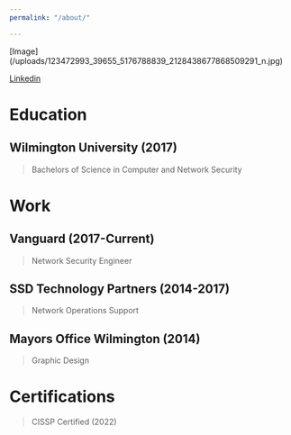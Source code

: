 ```yaml
---
permalink: "/about/"

---
```

\[Image\](/uploads/123472993_39655_5176788839_2128438677868509291_n.jpg)

[Linkedin](https://www.linkedin.com/in/dennis-nichols-b94186111/ "https://www.linkedin.com/in/dennis-nichols-b94186111/")

# **Education**

## Wilmington University (2017)

> Bachelors of Science in Computer and Network Security

# **Work**

## Vanguard (2017-Current)

> Network Security Engineer

## SSD Technology Partners (2014-2017)

> Network Operations Support

## Mayors Office Wilmington (2014)

> Graphic Design

# **Certifications**

> CISSP Certified (2022)
